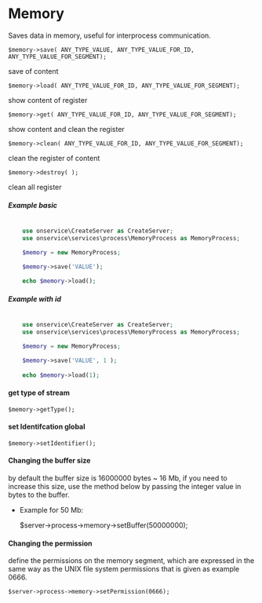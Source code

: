 Memory
======
Saves data in memory, useful for interprocess communication.


	$memory->save( ANY_TYPE_VALUE, ANY_TYPE_VALUE_FOR_ID, ANY_TYPE_VALUE_FOR_SEGMENT);
save of content

	$memory->load( ANY_TYPE_VALUE_FOR_ID, ANY_TYPE_VALUE_FOR_SEGMENT);
show content of register
	
	$memory->get( ANY_TYPE_VALUE_FOR_ID, ANY_TYPE_VALUE_FOR_SEGMENT);
show content and clean the register

	$memory->clean( ANY_TYPE_VALUE_FOR_ID, ANY_TYPE_VALUE_FOR_SEGMENT);
clean the register of content

	$memory->destroy( );
clean all register


##### Example basic
```php

	use onservice\CreateServer as CreateServer;
	use onservice\services\process\MemoryProcess as MemoryProcess;

	$memory = new MemoryProcess;

	$memory->save('VALUE');
	
	echo $memory->load();

```


##### Example with id
```php

	use onservice\CreateServer as CreateServer;
	use onservice\services\process\MemoryProcess as MemoryProcess;

	$memory = new MemoryProcess;

	$memory->save('VALUE', 1 );
	
	echo $memory->load(1);

```

#### get type of stream

	$memory->getType();

#### set Identifcation global 

	$memory->setIdentifier();

#### Changing the buffer size
by default the buffer size is 16000000 bytes ~ 16 Mb, if you need to increase this size, use the method below by passing the integer value in bytes to the buffer.

- Example for 50 Mb:

	$server->process->memory->setBuffer(50000000);

#### Changing the permission
define the permissions on the memory segment, which are expressed in the same way as the UNIX file system permissions that is given as example 0666.

	$server->process->memory->setPermission(0666);